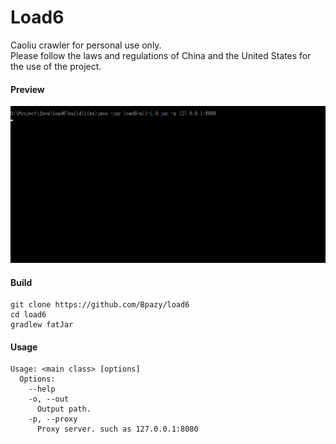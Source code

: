 Load6
=====
Caoliu crawler for personal use only.  
Please follow the laws and regulations of China and the United States for the use of the project.

#### Preview  
![preview](https://github.com/Bpazy/utils/blob/master/pic/load6_01.gif) 

#### Build
```
git clone https://github.com/Bpazy/load6  
cd load6  
gradlew fatJar  
```

#### Usage
```
Usage: <main class> [options]
  Options:
    --help
    -o, --out
      Output path.
    -p, --proxy
      Proxy server. such as 127.0.0.1:8080
```
